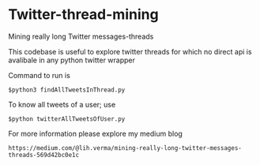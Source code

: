 # Twitter-thread-mining
Mining really long Twitter messages-threads

This codebase is useful to explore twitter threads for which no direct api is avalibale in any python twitter wrapper

Command to run is 
```
$python3 findAllTweetsInThread.py
```

To know all tweets of a user; use
```
$python twitterAllTweetsOfUser.py
```
For more information please explore my medium blog
```
https://medium.com/@lih.verma/mining-really-long-twitter-messages-threads-569d42bc0e1c
```
